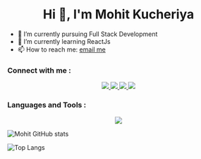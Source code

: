  <h1 align="center">Hi 👋, I'm Mohit Kucheriya</h1>

- 🔭 I’m currently pursuing Full Stack Development 
- 🌱 I’m currently learning ReactJs
- 📫 How to reach me: <a href="mailto:kucheriyamohit@gmail.com?subject=Question&body=Hello,%20I%20have%20a%20question%20about...">email me</a>

  
### Connect with me :

<p align="center">
  <a href="https://www.linkedin.com/in/mohit-kucheriya-77998924a/">
     <img src="https://skillicons.dev/icons?i=linkedin" />
  </a>
 
   <a href="https://x.com/MohitKucheriya">
     <img src="https://skillicons.dev/icons?i=twitter" />
  </a>
  
  <a href="https://www.instagram.com/pisuuu_4022/?next=%2F">
    <img src="https://skillicons.dev/icons?i=instagram" />
  </a>
  
  <a href="https://github.com/Mohit-Kucheriya">
    <img src="https://skillicons.dev/icons?i=github" />
  </a>  
 </p>



### Languages and Tools :
<p align="center">
  <a href="https://skillicons.dev">
    <img src="https://skillicons.dev/icons?i=,html,css,bootstrap,js,express,nodejs,mongodb,react,redux,git,github" />
  </a>
</p>

![Mohit GitHub stats](https://github-readme-stats.vercel.app/api?username=Mohit-Kucheriya&show_icons=true&theme=dark)
<br/>

![Top Langs](https://github-readme-stats.vercel.app/api/top-langs/?username=Mohit-Kucheriya&theme=dark)




